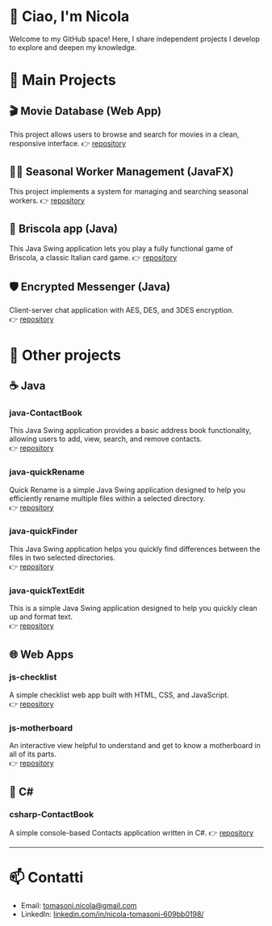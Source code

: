 # 👋 Ciao, I'm Nicola  
Welcome to my GitHub space! Here, I share independent projects I develop to explore and deepen my knowledge.

# 🔧 Main Projects

## 🎬 Movie Database (Web App)
This project allows users to browse and search for movies in a clean, responsive interface.
👉 [repository](https://github.com/Shalafi01/php-MovieDatabase)

## 🧑‍💼 Seasonal Worker Management (JavaFX)
This project implements a system for managing and searching seasonal workers.
👉 [repository](https://github.com/Shalafi01/javafx-TalentView)

## 🎴 Briscola app (Java)
This Java Swing application lets you play a fully functional game of Briscola, a classic Italian card game.
👉 [repository](https://github.com/Shalafi01/java-Briscola/tree/main)

## 🛡️ Encrypted Messenger (Java)
Client-server chat application with AES, DES, and 3DES encryption.  
👉 [repository](https://github.com/andrea97/encrypted-messenger-java)

# 🔧 Other projects

## ☕ Java

### java-ContactBook
This Java Swing application provides a basic address book functionality, allowing users to add, view, search, and remove contacts.  
👉 [repository](https://github.com/Shalafi01/java-ContactBook)

### java-quickRename
Quick Rename is a simple Java Swing application designed to help you efficiently rename multiple files within a selected directory.  
👉 [repository](https://github.com/Shalafi01/java-quickRename)

### java-quickFinder
This Java Swing application helps you quickly find differences between the files in two selected directories.  
👉 [repository](https://github.com/Shalafi01/java-quickFinder)

### java-quickTextEdit
This is a simple Java Swing application designed to help you quickly clean up and format text.  
👉 [repository](https://github.com/Shalafi01/java-quickTextEdit)

## 🌐 Web Apps

### js-checklist
A simple checklist web app built with HTML, CSS, and JavaScript.  
👉 [repository](https://github.com/Shalafi01/js-checklist)

### js-motherboard
An interactive view helpful to understand and get to know a motherboard in all of its parts.  
👉 [repository](https://github.com/Shalafi01/js-motherboard)

## 🧩 C#

### csharp-ContactBook
A simple console-based Contacts application written in C#.
👉 [repository](https://github.com/Shalafi01/csharp-ContactBook)

---

# 📫 Contatti

- Email: tomasoni.nicola@gmail.com
- LinkedIn: [linkedin.com/in/nicola-tomasoni-609bb0198/](https://www.linkedin.com/in/nicola-tomasoni-609bb0198/)
